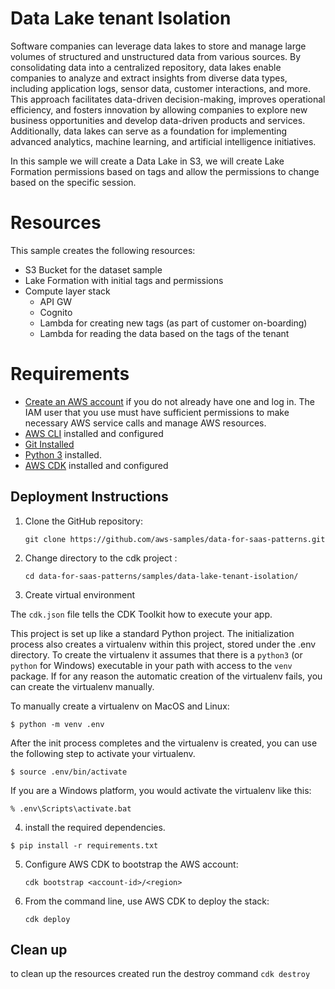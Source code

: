 # Data Lake tenant Isolation


Software companies can leverage data lakes to store and manage large volumes of structured and unstructured data from various sources. By consolidating data into a centralized repository, data lakes enable companies to analyze and extract insights from diverse data types, including application logs, sensor data, customer interactions, and more. This approach facilitates data-driven decision-making, improves operational efficiency, and fosters innovation by allowing companies to explore new business opportunities and develop data-driven products and services. Additionally, data lakes can serve as a foundation for implementing advanced analytics, machine learning, and artificial intelligence initiatives.

In this sample we will create a Data Lake in S3, we will create Lake Formation permissions based on tags and allow the permissions to change based on the specific session.

# Resources

This sample creates the following resources:

- S3 Bucket for the dataset sample
- Lake Formation with initial tags and permissions
- Compute layer stack
    - API GW
    - Cognito
    - Lambda for creating new tags (as part of customer on-boarding)
    - Lambda for reading the data based on the tags of the tenant

# Requirements

* [Create an AWS account](https://portal.aws.amazon.com/gp/aws/developer/registration/index.html) if you do not already have one and log in. The IAM user that you use must have sufficient permissions to make necessary AWS service calls and manage AWS resources.
* [AWS CLI](https://docs.aws.amazon.com/cli/latest/userguide/install-cliv2.html) installed and configured
* [Git Installed](https://git-scm.com/book/en/v2/Getting-Started-Installing-Git)
* [Python 3](https://www.python.org/downloads/) installed.
* [AWS CDK](https://docs.aws.amazon.com/cdk/latest/guide/cli.html) installed and configured

## Deployment Instructions

1. Clone the GitHub repository:
    ``` 
    git clone https://github.com/aws-samples/data-for-saas-patterns.git
    ```
2. Change directory to the cdk project :
    ```
    cd data-for-saas-patterns/samples/data-lake-tenant-isolation/
    ```
3. Create virtual environment

The `cdk.json` file tells the CDK Toolkit how to execute your app.

This project is set up like a standard Python project.  The initialization
process also creates a virtualenv within this project, stored under the .env
directory.  To create the virtualenv it assumes that there is a `python3`
(or `python` for Windows) executable in your path with access to the `venv`
package. If for any reason the automatic creation of the virtualenv fails,
you can create the virtualenv manually.

To manually create a virtualenv on MacOS and Linux:

```
$ python -m venv .env
```

After the init process completes and the virtualenv is created, you can use the following
step to activate your virtualenv.

```
$ source .env/bin/activate
```

If you are a Windows platform, you would activate the virtualenv like this:

```
% .env\Scripts\activate.bat
```

4. install the required dependencies.

```
$ pip install -r requirements.txt
```
5. Configure AWS CDK to bootstrap the AWS account:
    ```
    cdk bootstrap <account-id>/<region>
    ```
6. From the command line, use AWS CDK to deploy the stack: 
    ```
    cdk deploy
    ```
    
## Clean up
to clean up the resources created run the destroy command
    ```
    cdk destroy
    ```